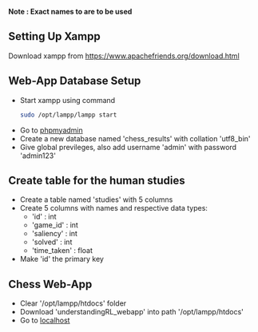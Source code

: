 __Note : Exact names to are to be used__
## Setting Up Xampp

Download xampp from 
    https://www.apachefriends.org/download.html

## Web-App Database Setup

* Start xampp using command 
    ```sh
    sudo /opt/lampp/lampp start 
    ```
* Go to
    [phpmyadmin](localhost/phpmyadmin)
* Create a new database named 'chess_results' with collation 'utf8_bin'
* Give global previleges, also add username 'admin' with password 'admin123'

## Create table for the human studies

* Create a table named 'studies' with 5 columns
* Create 5 columns with names and respective data types:
    * 'id' : int
    * 'game_id' : int
    * 'saliency' : int
    * 'solved' : int
    * 'time_taken' : float
* Make 'id' the primary key

## Chess Web-App
* Clear '/opt/lampp/htdocs' folder
* Download 'understandingRL_webapp' into path '/opt/lampp/htdocs'
* Go to [localhost](localhost)

